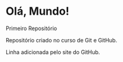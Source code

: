 # Olá, Mundo!
 Primeiro Repositório

 Repositório criado no curso de Git e GitHub.

 Linha adicionada pelo site do GitHub.
